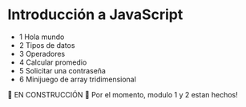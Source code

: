 # Introducción a JavaScript

* 1 Hola mundo
* 2 Tipos de datos
* 3 Operadores
* 4 Calcular promedio
* 5 Solicitar una contraseña
* 6 Minijuego de array tridimensional

🚧 EN CONSTRUCCIÓN 🚧
Por el momento, modulo 1 y 2 estan hechos!
